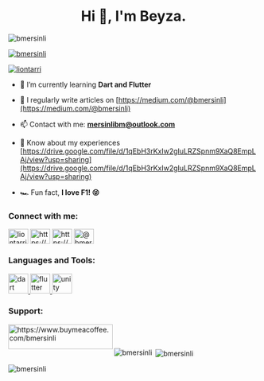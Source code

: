 <h1 align="center">Hi 👋, I'm Beyza.</h1>
<p align="left"> <img src="https://komarev.com/ghpvc/?username=bmersinli&label=Profile%20views&color=0e75b6&style=flat" alt="bmersinli" /> </p>

<p align="left"> <a href="https://github.com/ryo-ma/github-profile-trophy"><img src="https://github-profile-trophy.vercel.app/?username=bmersinli" alt="bmersinli" /></a> </p>

<p align="left"> <a href="https://twitter.com/liontarri" target="blank"><img src="https://img.shields.io/twitter/follow/liontarri?logo=twitter&style=for-the-badge" alt="liontarri" /></a> </p>

- 🌱 I’m currently learning **Dart and Flutter**

- 📝 I regularly write articles on [https://medium.com/@bmersinli](https://medium.com/@bmersinli)

- 📫 Contact with me: **mersinlibm@outlook.com**

- 📄 Know about my experiences [https://drive.google.com/file/d/1qEbH3rKxIw2gIuLRZSpnm9XaQ8EmpLAj/view?usp=sharing](https://drive.google.com/file/d/1qEbH3rKxIw2gIuLRZSpnm9XaQ8EmpLAj/view?usp=sharing)

- 🏎 Fun fact, **I love F1! 😝**

<h3 align="left">Connect with me:</h3>
<p align="left">
<a href="https://twitter.com/liontarri" target="blank"><img align="center" src="https://raw.githubusercontent.com/rahuldkjain/github-profile-readme-generator/master/src/images/icons/Social/twitter.svg" alt="liontarri" height="30" width="40" /></a>
<a href="https://linkedin.com/in/https://www.linkedin.com/in/beyzamersinli/" target="blank"><img align="center" src="https://raw.githubusercontent.com/rahuldkjain/github-profile-readme-generator/master/src/images/icons/Social/linked-in-alt.svg" alt="https://www.linkedin.com/in/beyzamersinli/" height="30" width="40" /></a>
<a href="https://instagram.com/https://www.instagram.com/beyzamrsnli/" target="blank"><img align="center" src="https://raw.githubusercontent.com/rahuldkjain/github-profile-readme-generator/master/src/images/icons/Social/instagram.svg" alt="https://www.instagram.com/beyzamrsnli/" height="30" width="40" /></a>
<a href="https://medium.com/@bmersinli" target="blank"><img align="center" src="https://raw.githubusercontent.com/rahuldkjain/github-profile-readme-generator/master/src/images/icons/Social/medium.svg" alt="@bmersinli" height="30" width="40" /></a>
</p>

<h3 align="left">Languages and Tools:</h3>
<p align="left"> <a href="https://dart.dev" target="_blank" rel="noreferrer"> <img src="https://www.vectorlogo.zone/logos/dartlang/dartlang-icon.svg" alt="dart" width="40" height="40"/> </a> <a href="https://flutter.dev" target="_blank" rel="noreferrer"> <img src="https://www.vectorlogo.zone/logos/flutterio/flutterio-icon.svg" alt="flutter" width="40" height="40"/> </a> <a href="https://unity.com/" target="_blank" rel="noreferrer"> <img src="https://www.vectorlogo.zone/logos/unity3d/unity3d-icon.svg" alt="unity" width="40" height="40"/> </a> </p>

<h3 align="left">Support:</h3>
<p><a href="https://www.buymeacoffee.com/https://www.buymeacoffee.com/bmersinli"> <img align="left" src="https://cdn.buymeacoffee.com/buttons/v2/default-yellow.png" height="50" width="210" alt="https://www.buymeacoffee.com/bmersinli" /></a></p><br><br>

<p><img align="left" src="https://github-readme-stats.vercel.app/api/top-langs?username=bmersinli&show_icons=true&locale=en&layout=compact" alt="bmersinli" /></p>

<p>&nbsp;<img align="center" src="https://github-readme-stats.vercel.app/api?username=bmersinli&show_icons=true&locale=en" alt="bmersinli" /></p>

<p><img align="center" src="https://github-readme-streak-stats.herokuapp.com/?user=bmersinli&" alt="bmersinli" /></p>
